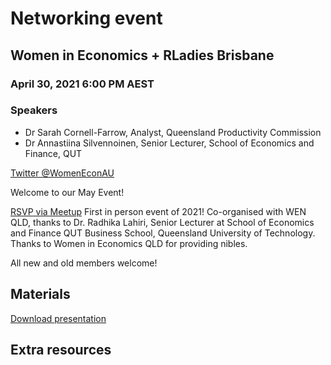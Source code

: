 # Networking event 
## Women in Economics + RLadies Brisbane

### April 30, 2021 6:00 PM AEST 
### Speakers

* Dr Sarah Cornell-Farrow, Analyst, Queensland Productivity Commission
* Dr Annastiina Silvennoinen, Senior Lecturer, School of Economics and Finance, QUT

[Twitter @WomenEconAU](https://twitter.com/WomenEconAU)

Welcome to our May Event!

[RSVP via Meetup](https://www.meetup.com/en-AU/rladies-brisbane/events/) First in person event of 2021!
Co-organised with WEN QLD, thanks to Dr. Radhika Lahiri, Senior Lecturer at School of Economics and Finance QUT Business School, Queensland University of Technology.
Thanks to Women in Economics QLD for providing nibles.

All new and old members welcome!

## Materials
[Download presentation](https://github.com/rladies/meetup-presentations_brisbane/raw/master/2021/04/Rladies_andWEN_April2021_introslides.pptx)

## Extra resources


